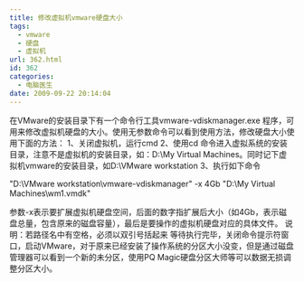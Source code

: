 ```yaml
---
title: 修改虚拟机vmware硬盘大小
tags:
  - vmware
  - 硬盘
  - 虚拟机
url: 362.html
id: 362
categories:
  - 电脑医生
date: 2009-09-22 20:14:04
---
```


在VMware的安装目录下有一个命令行工具vmware-vdiskmanager.exe 程序，可用来修改虚拟机硬盘的大小。使用无参数命令可以看到使用方法，修改硬盘大小使用下面的方法： 1、关闭虚拟机，运行cmd 2、使用cd 命令进入虚拟系统的安装目录，注意不是虚拟机的安装目录，如：D:\\My Virtual Machines。同时记下虚拟机vmware的安装目录，如D:\\VMware workstation 3、执行如下命令

"D:\VMware workstation\vmware-vdiskmanager" -x 4Gb "D:\My Virtual Machines\wm1.vmdk"

参数-x表示要扩展虚拟机硬盘空间，后面的数字指扩展后大小（如4Gb，表示磁盘总量，包含原来的磁盘容量），最后是要操作的虚拟机硬盘对应的具体文件。 说明：若路径名中有空格，必须以双引号括起来 等待执行完毕，关闭命令提示符窗口，启动VMware，对于原来已经安装了操作系统的分区大小没变，但是通过磁盘管理器可以看到一个新的未分区，使用PQ Magic硬盘分区大师等可以数据无损调整分区大小。